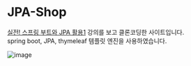 # JPA-Shop

[실전! 스프링 부트와 JPA 활용1](https://www.inflearn.com/course/%EC%8A%A4%ED%94%84%EB%A7%81%EB%B6%80%ED%8A%B8-JPA-%ED%99%9C%EC%9A%A9-1) 강의를 보고 클론코딩한 사이트입니다.  
  spring boot, JPA, thymeleaf 템플릿 엔진을 사용하였습니다.

![image](https://user-images.githubusercontent.com/56823099/147438898-4482168e-362d-4c30-9b10-bf7e411d476c.png)

